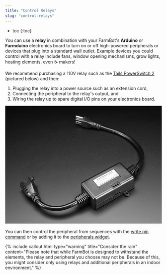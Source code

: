 ```yaml
---
title: "Control Relays"
slug: "control-relays"
---
```


* toc
{:toc}

You can use a **relay** in combination with your FarmBot's **Arduino** or **Farmduino** electronics board to turn on or off high-powered peripherals or devices that plug into a standard wall outlet. Example devices you could control with a relay include fans, window opening mechanisms, grow lights, heating elements, even :coffee: makers!

We recommend purchasing a 110V relay such as the [Tails PowerSwitch 2](https://www.adafruit.com/product/268) (pictured below) and then:
1. Plugging the relay into a power source such as an extension cord,
2. Connecting the peripheral to the relay's output, and
3. Wiring the relay up to spare digital I/O pins on your electronics board.

![tWxhvm0tSReYyAzRF3e9_268-02.jpg](268-02.jpg)

You can then control the peripheral from sequences with the [write pin command](https://software.farm.bot/docs/sequences#sequence-commands-aka-steps) or by adding it to the [peripherals widget](https://software.farm.bot/docs/controls#peripherals).

{%
include callout.html
type="warning"
title="Consider the rain"
content="Please note that while FarmBot is designed to withstand the elements, the relay and peripheral you choose may not be. Because of this, you might consider only using relays and additional peripherals in an indoor environment."
%}

